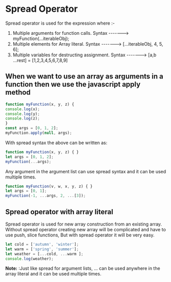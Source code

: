 # Spread Operator
Spread operator is used for the expression where :- 
1. Multiple arguments for function calls. Syntax -------> myFunction(...iterableObj);
2. Multiple elements for Array literal.  Syntax -------> [...iterableObj, 4, 5, 6];
3. Multiple variables for destructing assignment.  Syntax -------> [a,b ...rest] = [1,2,3,4,5,6,7,8,9]

## When we want to use an array as arguments in a function then we use the javascript **apply** method

```js
function myFunction(x, y, z) { 
console.log(x);
console.log(y);
console.log(z);
}
const args = [0, 1, 2];
myFunction.apply(null, args);
```

With spread syntax the above can be written as:

```js
function myFunction(x, y, z) { }
let args = [0, 1, 2];
myFunction(...args);
```

Any argument in the argument list can use spread syntax and it can be used multiple times.

```js
function myFunction(v, w, x, y, z) { }
let args = [0, 1];
myFunction(-1, ...args, 2, ...[3]);
```

## Spread operator with array literal
Spread operator is used for new array construction from an existing array. Without spread operator creating new array will be complicated and have to use push, slice functions, But with spread operator it will be very easy.


```js
let cold = ['autumn', 'winter'];  
let warm = ['spring', 'summer']; 
let weather = [...cold, ...warm ];
console.log(weather);
```


**Note:** :Just like spread for argument lists, ... can be used anywhere in the array literal and it can be used multiple times.